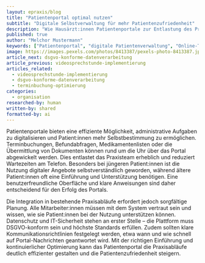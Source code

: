 ```yaml
---
layout: epraxis/blog
title: "Patientenportal optimal nutzen"
subtitle: "Digitale Selbstverwaltung für mehr Patientenzufriedenheit"
description: "Wie Hausärzt:innen Patientenportale zur Entlastung des Praxisteams und Verbesserung der Patientenversorgung einsetzen können."
published: true
author: "Melchor Mustermann"
keywords: ["Patientenportal", "digitale Patientenverwaltung", "Online-Terminbuchung", "Befundabfrage", "Praxisorganisation"]
image: https://images.pexels.com/photos/8413387/pexels-photo-8413387.jpeg
article_next: dsgvo-konforme-datenverarbeitung
article_previous: videosprechstunde-implementierung
articles_related:
  - videosprechstunde-implementierung
  - dsgvo-konforme-datenverarbeitung
  - terminbuchung-optimierung
categories: 
  - organisation
researched-by: human
written-by: shared
formatted-by: ai
---
```


Patientenportale bieten eine effiziente Möglichkeit, administrative Aufgaben zu digitalisieren und Patient:innen mehr Selbstbestimmung zu ermöglichen. Terminbuchungen, Befundabfragen, Medikamentenlisten oder die Übermittlung von Dokumenten können rund um die Uhr über das Portal abgewickelt werden. Dies entlastet das Praxisteam erheblich und reduziert Wartezeiten am Telefon. Besonders bei jüngeren Patient:innen ist die Nutzung digitaler Angebote selbstverständlich geworden, während ältere Patient:innen oft eine Einführung und Unterstützung benötigen. Eine benutzerfreundliche Oberfläche und klare Anweisungen sind daher entscheidend für den Erfolg des Portals.

Die Integration in bestehende Praxisabläufe erfordert jedoch sorgfältige Planung. Alle Mitarbeiter:innen müssen mit dem System vertraut sein und wissen, wie sie Patient:innen bei der Nutzung unterstützen können. Datenschutz und IT-Sicherheit stehen an erster Stelle – die Plattform muss DSGVO-konform sein und höchste Standards erfüllen. Zudem sollten klare Kommunikationsrichtlinien festgelegt werden, etwa wann und wie schnell auf Portal-Nachrichten geantwortet wird. Mit der richtigen Einführung und kontinuierlicher Optimierung kann das Patientenportal die Praxisabläufe deutlich effizienter gestalten und die Patientenzufriedenheit steigern. 
